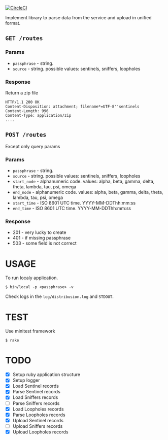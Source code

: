 [![CircleCI](https://circleci.com/gh/miry/samples/tree/distribusion.svg?style=svg)](https://circleci.com/gh/miry/samples/tree/distribusion)

Implement library to parse data from the service and upload in unified format.

## `GET /routes`

### Params

- `passphrase` - string.
- `source` - string. possible values: sentinels, sniffers, loopholes

### Response

Return a zip file

```
HTTP/1.1 200 OK
Content-Disposition: attachment; filename*=UTF-8''sentinels
Content-Length: 996
Content-Type: application/zip
....
```

## `POST /routes`

Except only query params

### Params

- `passphrase` - string.
- `source` - string. possible values: sentinels, sniffers, loopholes
- `start_node` - alphanumeric code. values: alpha, beta, gamma, delta, theta, lambda, tau, psi, omega
- `end_node` - alphanumeric code. values: alpha, beta, gamma, delta, theta, lambda, tau, psi, omega
- `start_time` - ISO 8601 UTC time. YYYY-MM-DDThh:mm:ss
- `end_time` - ISO 8601 UTC time. YYYY-MM-DDThh:mm:ss

### Response

- 201 - very lucky to create
- 401 - if missing passphrase
- 503 - some field is not correct

USAGE
=====

To run localy application.

```
$ bin/local -p <passphrase> -v
```

Check logs in the `log/distribusion.log` and `STDOUT`.

TEST
====

Use minitest framework

```shell
$ rake
```

TODO
====

- [x] Setup ruby application structure
- [x] Setup logger
- [x] Load Sentinel records
- [x] Parse Sentinel records
- [x] Load Sniffers records
- [ ] Parse Sniffers records
- [x] Load Loopholes records
- [x] Parse Loopholes records
- [x] Upload Sentinel records
- [ ] Upload Sniffers records
- [x] Upload Loopholes records
